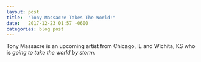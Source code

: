 ```yaml
---
layout: post
title:  "Tony Massacre Takes The World!"
date:   2017-12-23 01:57 -0600
categories: blog post
---
```

Tony Massacre is an upcoming artist from Chicago, IL and Wichita, KS who **is** *going to take the world by storm.*
